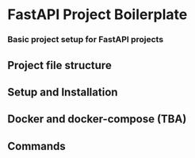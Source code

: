 # FastAPI Project Boilerplate
### Basic project setup for FastAPI projects 

## Project file structure

## Setup and Installation

## Docker and docker-compose (TBA)

## Commands